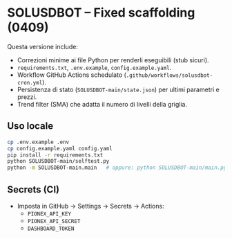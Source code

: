 # SOLUSDBOT – Fixed scaffolding (0409)

Questa versione include:
- Correzioni minime ai file Python per renderli eseguibili (stub sicuri).
- `requirements.txt`, `.env.example`, `config.example.yaml`.
- Workflow GitHub Actions schedulato (`.github/workflows/solusdbot-cron.yml`).
- Persistenza di stato (`SOLUSDBOT-main/state.json`) per ultimi parametri e prezzi.
- Trend filter (SMA) che adatta il numero di livelli della griglia.

## Uso locale
```bash
cp .env.example .env
cp config.example.yaml config.yaml
pip install -r requirements.txt
python SOLUSDBOT-main/selftest.py
python -m SOLUSDBOT-main.main   # oppure: python SOLUSDBOT-main/main.py
```

## Secrets (CI)
- Imposta in GitHub → Settings → Secrets → Actions:
  - `PIONEX_API_KEY`
  - `PIONEX_API_SECRET`
  - `DASHBOARD_TOKEN`
